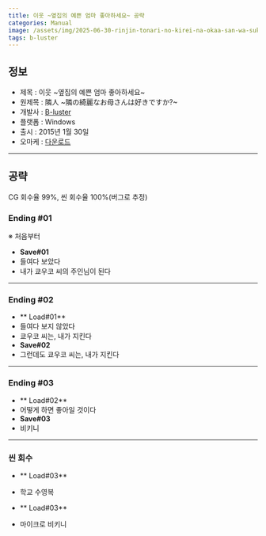```yaml
---
title: 이웃 ~옆집의 예쁜 엄마 좋아하세요~ 공략
categories: Manual
image: /assets/img/2025-06-30-rinjin-tonari-no-kirei-na-okaa-san-wa-suki-desu-ka-1.jpg
tags: b-luster
---
```


## 정보

* 제목 : 이웃 ~옆집의 예쁜 엄마 좋아하세요~
* 원제목 : 隣人 ~隣の綺麗なお母さんは好きですか?~
* 개발사 : [B-luster](/tags/b-luster)
* 플랫폼 : Windows
* 출시 : 2015년 1월 30일
* 오마케 : [다운로드](/assets/omake/rinjin-tonari-no-kirei-na-okaa-san-wa-suki-desu-ka.zip)

---

## 공략

CG 회수율 99%, 씬 회수율 100%(버그로 추정)  

### Ending #01

※ 처음부터
* **Save#01**
* 들여다 보았다
* 내가 쿄우코 씨의 주인님이 된다

---

### Ending #02

* ** Load#01**
* 들여다 보지 않았다
* 쿄우코 씨는, 내가 지킨다
* **Save#02**
* 그런데도 쿄우코 씨는, 내가 지킨다

---

### Ending #03

* ** Load#02**
* 어떻게 하면 좋아일 것이다
* **Save#03**
* 비키니

---

### 씬 회수

* ** Load#03**
* 학교 수영복

* ** Load#03**
* 마이크로 비키니

